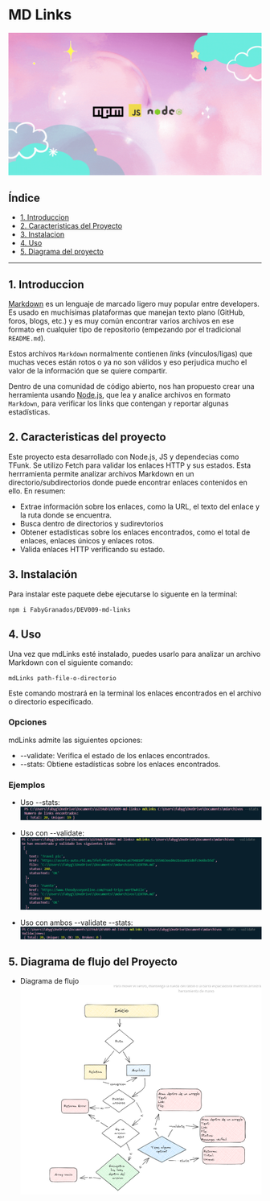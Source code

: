 # MD Links
![md-links](MDLinks.gif)
## Índice

* [1. Introduccion](#1-introduccion)
* [2. Caracteristicas del Proyecto](#2-caracteristicas-del-proyecto)
* [3. Instalacion](#3-instalación)
* [4. Uso](#4-uso)
* [5. Diagrama del proyecto](#5-diagrama-de-flujo-del-proyecto)
***

## 1. Introduccion

[Markdown](https://es.wikipedia.org/wiki/Markdown) es un lenguaje de marcado
ligero muy popular entre developers. Es usado en
muchísimas plataformas que manejan texto plano (GitHub, foros, blogs, etc.) y
es muy común encontrar varios archivos en ese formato en cualquier tipo de
repositorio (empezando por el tradicional `README.md`).

Estos archivos `Markdown` normalmente contienen _links_ (vínculos/ligas) que
muchas veces están rotos o ya no son válidos y eso perjudica mucho el valor de
la información que se quiere compartir.

Dentro de una comunidad de código abierto, nos han propuesto crear una
herramienta usando [Node.js](https://nodejs.org/), que lea y analice archivos
en formato `Markdown`, para verificar los links que contengan y reportar
algunas estadísticas.

## 2. Caracteristicas del proyecto
Este proyecto esta desarrollado con Node.js, JS y dependecias como TFunk. Se utilizo Fetch para validar los enlaces HTTP y sus estados.
Esta herrramienta permite analizar archivos Markdown en un directorio/subdirectorios donde puede encontrar enlaces contenidos en ello. En resumen: 

- Extrae información sobre los enlaces, como la URL, el texto del enlace y la ruta donde se encuentra.
- Busca dentro de directorios y sudirevtorios
- Obtener estadísticas sobre los enlaces encontrados, como el total de enlaces, enlaces únicos y enlaces rotos.
- Valida enlaces HTTP verificando su estado.


## 3. Instalación

Para instalar este paquete debe ejecutarse lo siguente en la terminal:

```
npm i FabyGranados/DEV009-md-links
```
## 4. Uso

Una vez que mdLinks esté instalado, puedes usarlo para analizar un archivo Markdown con el siguiente comando:

```
mdLinks path-file-o-directorio
```
Este comando mostrará en la terminal los enlaces encontrados en el archivo o directorio especificado.

### Opciones

mdLinks admite las siguientes opciones:

- --validate: Verifica el estado de los enlaces encontrados.
- --stats: Obtiene estadísticas sobre los enlaces encontrados.

### Ejemplos
- Uso --stats:
![stats](image-1.png)

- Uso con --validate:
![validate](image-2.png)

- Uso con ambos --validate --stats:
![validateStats](image-3.png)

## 5. Diagrama de flujo del Proyecto
- Diagrama de flujo
  ![Diagrama](image.png)
